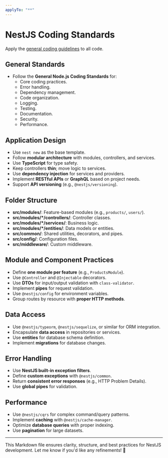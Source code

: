 ```yaml
---
applyTo: "**"
---
```


# NestJS Coding Standards

Apply the [general coding guidelines](./js.md) to all code.

## General Standards

- Follow the **General Node.js Coding Standards** for:
  - Core coding practices.
  - Error handling.
  - Dependency management.
  - Code organization.
  - Logging.
  - Testing.
  - Documentation.
  - Security.
  - Performance.

## Application Design

- Use `nest new` as the base template.
- Follow **modular architecture** with modules, controllers, and services.
- Use **TypeScript** for type safety.
- Keep controllers **thin**; move logic to services.
- Use **dependency injection** for services and providers.
- Implement **RESTful APIs** or **GraphQL** based on project needs.
- Support **API versioning** (e.g., `@nestjs/versioning`).

## Folder Structure

- **src/modules/**: Feature-based modules (e.g., `products/`, `users/`).
- **src/modules/\*/controllers/**: Controller classes.
- **src/modules/\*/services/**: Business logic.
- **src/modules/\*/entities/**: Data models or entities.
- **src/common/**: Shared utilities, decorators, and pipes.
- **src/config/**: Configuration files.
- **src/middleware/**: Custom middleware.

## Module and Component Practices

- Define **one module per feature** (e.g., `ProductsModule`).
- Use `@Controller` and `@Injectable` decorators.
- Use **DTOs** for input/output validation with `class-validator`.
- Implement **pipes** for request validation.
- Use `@nestjs/config` for environment variables.
- Group routes by resource with **proper HTTP methods**.

## Data Access

- Use `@nestjs/typeorm`, `@nestjs/sequelize`, or similar for ORM integration.
- Encapsulate **data access** in repositories or services.
- Use **entities** for database schema definition.
- Implement **migrations** for database changes.

## Error Handling

- Use **NestJS built-in exception filters**.
- Define **custom exceptions** with `@nestjs/common`.
- Return **consistent error responses** (e.g., HTTP Problem Details).
- Use **global pipes** for validation.

## Performance

- Use `@nestjs/cqrs` for complex command/query patterns.
- Implement **caching** with `@nestjs/cache-manager`.
- Optimize **database queries** with proper indexing.
- Use **pagination** for large datasets.

---

This Markdown file ensures clarity, structure, and best practices for NestJS development. Let me know if you'd like any refinements! 🚀
